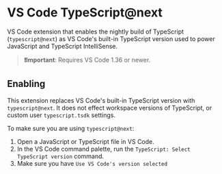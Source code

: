 # VS Code TypeScript@next

VS Code extension that enables the nightly build of TypeScript (`typescript@next`) as VS Code's built-in TypeScript version used to power JavaScript and TypeScript IntelliSense.

> **❗️Important**: Requires VS Code 1.36 or newer.

## Enabling
This extension replaces VS Code's built-in TypeScript version with `typescript@next`. It does not effect workspace versions of TypeScript, or custom user `typescript.tsdk` settings.

To make sure you are using `typescript@next`:

1. Open a JavaScript or TypeScript file in VS Code.
1. In the VS Code command palette, run the `TypeScript: Select TypeScript version` command.
1. Make sure you have `Use VS Code's version selected`